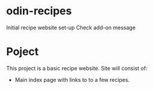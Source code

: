 # odin-recipes

Initial recipe website set-up
Check add-on message

# Poject

This project is a basic recipe website.
Site will consist of:

- Main index page with links to to a few recipes.
